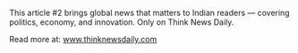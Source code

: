 This article #2 brings global news that matters to Indian readers — covering politics, economy, and innovation. Only on Think News Daily.

Read more at: www.thinknewsdaily.com
